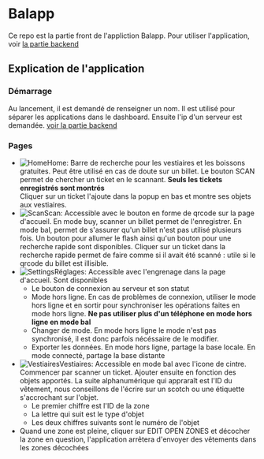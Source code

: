# Balapp
Ce repo est la partie front de l'appliction Balapp.
Pour utiliser l'application, voir [la partie backend](https://github.com/MDL-Jules-Verne/balapp-api)

## Explication de l'application
### Démarrage
Au lancement, il est demandé de renseigner un nom. Il est utilisé pour séparer les applications dans le dashboard.
Ensuite l'ip d'un serveur est demandée. [voir la partie backend](https://github.com/MDL-Jules-Verne/balapp-api)

### Pages
 * ![Home](https://github.com/MDL-Jules-Verne/balapp/blob/new/READMEpics/Home.jpg?raw=true)Home: Barre de recherche pour les vestiaires et les boissons gratuites. Peut être utilisé en cas de doute sur un billet. Le bouton SCAN permet de chercher un ticket en le scannant. **Seuls les tickets enregistrés sont montrés**  
 Cliquer sur un ticket l'ajoute dans la popup en bas et montre ses objets aux vestiaires.
 * ![Scan](https://github.com/MDL-Jules-Verne/balapp/blob/new/READMEpics/Scan.jpg?raw=true)Scan: Accessible avec le bouton en forme de qrcode sur la page d'accueil.
 En mode buy, scanner un billet permet de l'enregistrer. En mode bal, permet de s'assurer qu'un billet n'est pas utilisé plusieurs fois. Un bouton pour allumer le flash ainsi qu'un bouton pour une recherche rapide sont disponibles. Cliquer sur un ticket dans la recherche rapide permet de faire comme si il avait été scanné : utile si le qrcode du billet est illisible.
 * ![Settings](https://github.com/MDL-Jules-Verne/balapp/blob/new/READMEpics/Settings.jpg?raw=true)Réglages: Accessible avec l'engrenage dans la page d'accueil.
 Sont disponibles 
    * Le bouton de connexion au serveur et son statut
    * Mode hors ligne. En cas de problèmes de connexion, utiliser le mode hors ligne et en sortir pour synchroniser les opérations faites en mode hors ligne. **Ne pas utiliser plus d'un téléphone en mode hors ligne en mode bal**
    * Changer de mode. En mode hors ligne le mode n'est pas synchronisé, il est donc parfois nécéssaire de le modifier.
    * Exporter les données. En mode hors ligne, partage la base locale. En mode connecté, partage la base distante
 * ![Vestiaires](https://github.com/MDL-Jules-Verne/balapp/blob/new/READMEpics/Vestiaires.jpg?raw=true)Vestiaires: Accessible en mode bal avec l'icone de cintre. Commencer par scanner un ticket. Ajouter ensuite en fonction des objets apportés. La suite alphanumérique qui appraraît est l'ID du vêtement, nous conseillons de l'écrire sur un scotch ou une étiquette s'accrochant sur l'objet. 
    * Le premier chiffre est l'ID de la zone
    * La lettre qui suit est le type d'objet
    * Les deux chiffres suivants sont le numéro de l'objet
* Quand une zone est pleine, cliquer sur EDIT OPEN ZONES et décocher la zone en question, l'application arrêtera d'envoyer des vêtements dans les zones décochées
